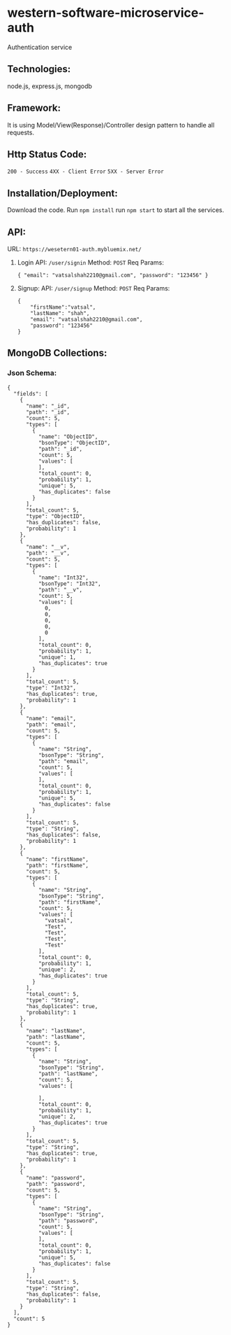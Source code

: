 # western-software-microservice-auth
Authentication service

## Technologies:
node.js, express.js, mongodb 

## Framework:
It is using Model/View(Response)/Controller design pattern to handle all requests. 

## Http Status Code:
`200 - Success`
`4XX - Client Error`
`5XX - Server Error`

## Installation/Deployment:
Download the code. 
Run `npm install`
run `npm start` to start all the services.

## API:
URL: `https://wesetern01-auth.mybluemix.net/`
1. Login
	API: `/user/signin`
	Method: `POST`
	Req Params: 
	```
	{ "email": "vatsalshah2210@gmail.com", "password": "123456" }
	```

2. Signup:
	API: `/user/signup`
	Method: `POST`
	Req Params: 
	```
	{
		"firstName":"vatsal",
		"lastName": "shah",
		"email": "vatsalshah2210@gmail.com",
		"password": "123456"
	}
	```

## MongoDB Collections:
### Json Schema:

```
{
  "fields": [
    {
      "name": "_id",
      "path": "_id",
      "count": 5,
      "types": [
        {
          "name": "ObjectID",
          "bsonType": "ObjectID",
          "path": "_id",
          "count": 5,
          "values": [           
          ],
          "total_count": 0,
          "probability": 1,
          "unique": 5,
          "has_duplicates": false
        }
      ],
      "total_count": 5,
      "type": "ObjectID",
      "has_duplicates": false,
      "probability": 1
    },
    {
      "name": "__v",
      "path": "__v",
      "count": 5,
      "types": [
        {
          "name": "Int32",
          "bsonType": "Int32",
          "path": "__v",
          "count": 5,
          "values": [
            0,
            0,
            0,
            0,
            0
          ],
          "total_count": 0,
          "probability": 1,
          "unique": 1,
          "has_duplicates": true
        }
      ],
      "total_count": 5,
      "type": "Int32",
      "has_duplicates": true,
      "probability": 1
    },
    {
      "name": "email",
      "path": "email",
      "count": 5,
      "types": [
        {
          "name": "String",
          "bsonType": "String",
          "path": "email",
          "count": 5,
          "values": [         
          ],
          "total_count": 0,
          "probability": 1,
          "unique": 5,
          "has_duplicates": false
        }
      ],
      "total_count": 5,
      "type": "String",
      "has_duplicates": false,
      "probability": 1
    },
    {
      "name": "firstName",
      "path": "firstName",
      "count": 5,
      "types": [
        {
          "name": "String",
          "bsonType": "String",
          "path": "firstName",
          "count": 5,
          "values": [
            "vatsal",
            "Test",
            "Test",
            "Test",
            "Test"
          ],
          "total_count": 0,
          "probability": 1,
          "unique": 2,
          "has_duplicates": true
        }
      ],
      "total_count": 5,
      "type": "String",
      "has_duplicates": true,
      "probability": 1
    },
    {
      "name": "lastName",
      "path": "lastName",
      "count": 5,
      "types": [
        {
          "name": "String",
          "bsonType": "String",
          "path": "lastName",
          "count": 5,
          "values": [
    
          ],
          "total_count": 0,
          "probability": 1,
          "unique": 2,
          "has_duplicates": true
        }
      ],
      "total_count": 5,
      "type": "String",
      "has_duplicates": true,
      "probability": 1
    },
    {
      "name": "password",
      "path": "password",
      "count": 5,
      "types": [
        {
          "name": "String",
          "bsonType": "String",
          "path": "password",
          "count": 5,
          "values": [
          ],
          "total_count": 0,
          "probability": 1,
          "unique": 5,
          "has_duplicates": false
        }
      ],
      "total_count": 5,
      "type": "String",
      "has_duplicates": false,
      "probability": 1
    }
  ],
  "count": 5
}
```
